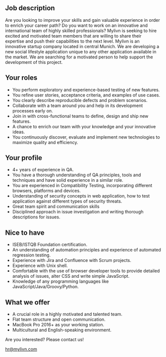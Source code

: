 ## Job description

Are you looking to improve your skills and gain valuable experience in order to enrich your career path? Do you want to work on an innovative and international team of highly skilled professionals? Mylivn is seeking to hire excited and motivated team members that are willing to share their expertise and push their capabilities to the next level.
Mylivn is an innovative startup company located in central Munich. We are developing a new social lifestyle application unique to any other application available in the market. We are searching for a motivated person to help support the development of this project.

## Your roles

- You perform exploratory and experience-based testing of new features.
- You refine user stories, acceptance criteria, and examples of use cases.
- You clearly describe reproducible defects and problem scenarios.
- Collaborate with a team around you and help in its development processes early on.
- Join in with cross-functional teams to define, design and ship new features.
- A chance to enrich our team with your knowledge and your innovative ideas.
- You continuously discover, evaluate and implement new technologies to maximize quality and efficiency.

## Your profile

- 4+ years of experience in QA.
- You have a thorough understanding of QA principles, tools and techniques and have solid experience in a similar role.
- You are experienced in Compatibility Testing, incorporating different browsers, platforms and devices.
- Understanding of security concepts in web application, how to test application against  different types of security threats. 
- Great team spirit and communication skills
- Disciplined approach in issue investigation and writing thorough descriptions for issues.

## Nice to have

- ISEB/ISTQB Foundation certification.
- An understanding of automation principles and experience of automated regression testing.
- Experience with Jira and Confluence with Scrum projects.
- Experience with Unix shell.
- Comfortable with the use of browser developer tools to provide detailed analysis of issues, alter CSS and write simple JavaScript.
- Knowledge of any programming languages like JavaScript/Java/Groovy/Python.

## What we offer

- A crucial role in a highly motivated and talented team.
- Flat team structure and open communication.
- MacBook Pro 2016+ as your working station.
- Multicultural and English-speaking environment.

Are you interested? Please contact us!

hr@mylivn.com